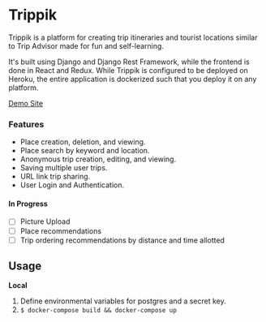 # Trippik

Trippik is a platform for creating trip itineraries and tourist locations similar to 
Trip Advisor made for fun and self-learning.

It's built using Django and Django Rest Framework, while the frontend is done in React and Redux.
While Trippik is configured to be deployed on Heroku, the entire application 
is dockerized such that you deploy it on any platform.

[Demo Site](https://trippik.io)

### Features
 - Place creation, deletion, and viewing.
 - Place search by keyword and location.
 - Anonymous trip creation, editing, and viewing.
 - Saving multiple user trips.
 - URL link trip sharing.
 - User Login and Authentication.

#### In Progress
 - [ ] Picture Upload
 - [ ] Place recommendations
 - [ ] Trip ordering recommendations by distance and time allotted
 
## Usage
**Local**

1) Define environmental variables for postgres and a secret key.
2) ```$ docker-compose build && docker-compose up ```
